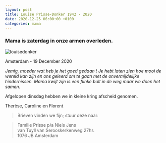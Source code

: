 ```yaml
---
layout: post
title: Louise Prisse-Donker 1942 - 2020
date: 2020-12-25 06:00:00 +0100
categories: mama
---
```


### Mama is zaterdag in onze armen overleden.

![louisedonker](https://prisse.nl/assets/louisedonker.jpg)  

Amsterdam - 19 December 2020  

*Jemig, moeder wat heb je het goed gedaan ! Je hebt laten zien hoe mooi de wereld kan zijn en ons geleerd om te gaan met de onvermijdelijke hindernissen. Mama kwijt zijn is een flinke bult in de weg maar we doen het samen.*  

Afgelopen dinsdag hebben we in kleine kring afscheid genomen.

Therèse, Caroline en Florent

>Brieven vinden we fijn; stuur deze naar:  

>Familie Prisse p/a Niels Jens  
van Tuyll van Serooskerkenweg 27hs  
1076 JB Amsterdam  
